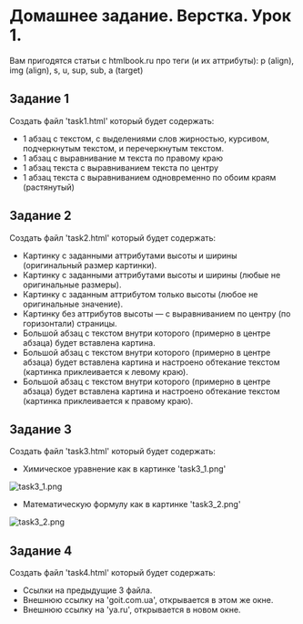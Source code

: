 # Домашнее задание. Верстка. Урок 1.

Вам пригодятся статьи с htmlbook.ru про теги (и их аттрибуты): p (align), img (align), s, u, sup, sub, a (target)

## Задание 1
Создать файл 'task1.html' который будет содержать:
  - 1 абзац с текстом, с выделениями слов жирностью, курсивом, подчеркнутым текстом, и перечеркнутым текстом.
  - 1 абзац с выравнивание м текста по правому краю
  - 1 абзац текста с выравниванием текста по центру
  - 1 абзац текста с выравниванием одновременно по обоим краям (растянутый)

## Задание 2

Создать файл 'task2.html' который будет содержать:

  - Картинку с заданными аттрибутами высоты и ширины (оригинальный размер картинки).
  - Картинку с заданными аттрибутами высоты и ширины (любые не оригинальные размеры).
  - Картинку с заданным аттрибутом только  высоты (любое не оригинальные значение).
  - Картинку без  аттрибутов высоты — с выравниванием по центру (по горизонтали) страницы.
  - Большой абзац с текстом внутри которого (примерно в центре абзаца) будет вставлена картина.
  - Большой абзац с текстом внутри которого (примерно в центре абзаца) будет вставлена картина и настроено обтекание текстом (картинка приклеивается к левому краю).
  - Большой абзац с текстом внутри которого (примерно в центре абзаца) будет вставлена картина и настроено обтекание текстом (картинка приклеивается к правому краю).

## Задание 3
Создать файл 'task3.html' который будет содержать:
  - Химическое уравнение как в картинке 'task3_1.png'
  
![task3_1.png](https://raw.githubusercontent.com/puzankov/markup_hw/master/lesson1/task3_1.png)

  - Математическую формулу как в картинке 'task3_2.png'

![task3_2.png](https://raw.githubusercontent.com/puzankov/markup_hw/master/lesson1/task3_2.png)

## Задание 4
Создать файл 'task4.html' который будет содержать:
  - Ссылки на предыдущие 3 файла.
  - Внешнюю ссылку на 'goit.com.ua', открывается в этом же окне.
  - Внешнюю ссылку на 'ya.ru', открывается в новом окне.


